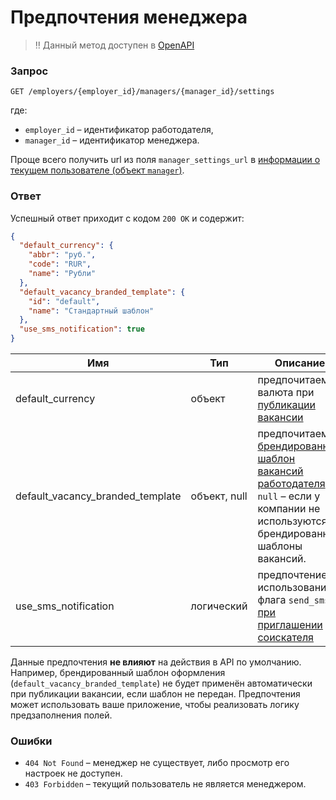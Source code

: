 # Предпочтения менеджера

> ‼ Данный метод доступен в [OpenAPI](https://api.hh.ru/openapi/redoc#tag/Rabotodatelskie/paths/~1employers~1{employer_id}~1managers~1{manager_id}~1settings/get)

<a name="manager_settings"></a>
### Запрос

`GET /employers/{employer_id}/managers/{manager_id}/settings`

где:

* `employer_id` – идентификатор работодателя,
* `manager_id` – идентификатор менеджера.

Проще всего получить url из поля `manager_settings_url` в
[информации о текущем пользователе (объект `manager`)](me.md#manager-info).


### Ответ

Успешный ответ приходит с кодом `200 OK` и содержит:

```json
{
  "default_currency": {
    "abbr": "руб.",
    "code": "RUR",
    "name": "Рубли"
  },
  "default_vacancy_branded_template": {
    "id": "default",
    "name": "Стандартный шаблон"
  },
  "use_sms_notification": true
}
```

Имя | Тип | Описание
--- | --- | ------
default_currency | объект | предпочитаемая валюта при [публикации вакансии](employer_vacancies.md#creation)
default_vacancy_branded_template | объект, null | предпочитаемый [брендированный шаблон вакансий работодателя](employer_vacancy_branded_templates.md). `null` – если у компании не используются брендированные шаблоны вакансий.
use_sms_notification | логический | предпочтение по использованию флага `send_sms` [при приглашении соискателя](employer_negotiations.md#add-invite)

Данные предпочтения **не влияют** на действия в API по умолчанию. Например,
брендированный шаблон оформления (`default_vacancy_branded_template`) не будет
применён автоматически при публикации вакансии, если шаблон не передан.
Предпочтения может использовать ваше приложение, чтобы реализовать логику
предзаполнения полей.

### Ошибки

* `404 Not Found` – менеджер не существует, либо просмотр его настроек не доступен.
* `403 Forbidden` – текущий пользователь не является менеджером.
